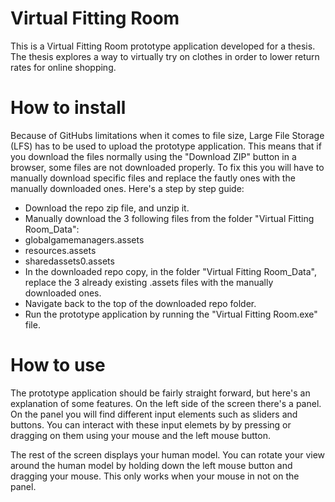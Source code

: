 # Virtual Fitting Room
This is a Virtual Fitting Room prototype application developed for a thesis. 
The thesis explores a way to virtually try on clothes in order to lower return rates for online shopping.

# How to install
Because of GitHubs limitations when it comes to file size, Large File Storage (LFS) has to be used to upload the prototype application. This means that if you download the files normally using the "Download ZIP" button in a browser, some files are not downloaded properly. To fix this you will have to manually download specific files and replace the fautly ones with the manually downloaded ones. Here's a step by step guide:

* Download the repo zip file, and unzip it.
* Manually download the 3 following files from the folder "Virtual Fitting Room_Data":
*   globalgamemanagers.assets
*   resources.assets
*   sharedassets0.assets
* In the downloaded repo copy, in the folder "Virtual Fitting Room_Data", replace the 3 already existing .assets files with the manually downloaded ones.
* Navigate back to the top of the downloaded repo folder.
* Run the prototype application by running the "Virtual Fitting Room.exe" file.

# How to use
The prototype application should be fairly straight forward, but here's an explanation of some features.
On the left side of the screen there's a panel. On the panel you will find different input elements such as sliders and buttons. You can interact with these input elemets by by pressing or dragging on them using your mouse and the left mouse button.

The rest of the screen displays your human model. You can rotate your view around the human model by holding down the left mouse button and dragging your mouse. This only works when your mouse in not on the panel.
